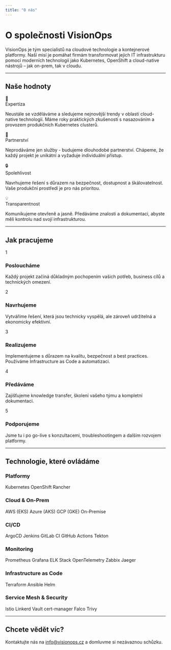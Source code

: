 ```yaml
---
title: "O nás"
---
```


# O společnosti VisionOps

VisionOps je tým specialistů na cloudové technologie a kontejnerové platformy. Naší misí je pomáhat firmám transformovat jejich IT infrastrukturu pomocí moderních technologií jako Kubernetes, OpenShift a cloud-native nástrojů – jak on-prem, tak v cloudu.

---

## Naše hodnoty

<div class="value-grid">

<div class="value-card">
<div class="value-icon">🎯</div>
<div class="value-title">Expertíza</div>
<p>Neustále se vzděláváme a sledujeme nejnovější trendy v oblasti cloud-native technologií. Máme roky praktických zkušeností s nasazováním a provozem produkčních Kubernetes clusterů.</p>
</div>

<div class="value-card">
<div class="value-icon">🤝</div>
<div class="value-title">Partnerství</div>
<p>Neprodáváme jen služby - budujeme dlouhodobé partnerství. Chápeme, že každý projekt je unikátní a vyžaduje individuální přístup.</p>
</div>

<div class="value-card">
<div class="value-icon">🔒</div>
<div class="value-title">Spolehlivost</div>
<p>Navrhujeme řešení s důrazem na bezpečnost, dostupnost a škálovatelnost. Vaše produkční prostředí je pro nás prioritou.</p>
</div>

<div class="value-card">
<div class="value-icon">💡</div>
<div class="value-title">Transparentnost</div>
<p>Komunikujeme otevřeně a jasně. Předáváme znalosti a dokumentaci, abyste měli kontrolu nad svojí infrastrukturou.</p>
</div>

</div>

---

## Jak pracujeme

<div class="process-steps">

<div class="step-card">
<div class="step-number">1</div>
<div class="step-content">
<h3>Posloucháme</h3>
<p>Každý projekt začíná důkladným pochopením vašich potřeb, business cílů a technických omezení.</p>
</div>
</div>

<div class="step-card">
<div class="step-number">2</div>
<div class="step-content">
<h3>Navrhujeme</h3>
<p>Vytváříme řešení, která jsou technicky vyspělá, ale zároveň udržitelná a ekonomicky efektivní.</p>
</div>
</div>

<div class="step-card">
<div class="step-number">3</div>
<div class="step-content">
<h3>Realizujeme</h3>
<p>Implementujeme s důrazem na kvalitu, bezpečnost a best practices. Používáme Infrastructure as Code a automatizaci.</p>
</div>
</div>

<div class="step-card">
<div class="step-number">4</div>
<div class="step-content">
<h3>Předáváme</h3>
<p>Zajišťujeme knowledge transfer, školení vašeho týmu a kompletní dokumentaci.</p>
</div>
</div>

<div class="step-card">
<div class="step-number">5</div>
<div class="step-content">
<h3>Podporujeme</h3>
<p>Jsme tu i po go-live s konzultacemi, troubleshootingem a dalším rozvojem platformy.</p>
</div>
</div>

</div>

---

## Technologie, které ovládáme

### Platformy
<div class="tech-stack">
<span class="tech-pill">Kubernetes</span>
<span class="tech-pill">OpenShift</span>
<span class="tech-pill">Rancher</span>
</div>

### Cloud & On-Prem
<div class="tech-stack">
<span class="tech-pill">AWS (EKS)</span>
<span class="tech-pill">Azure (AKS)</span>
<span class="tech-pill">GCP (GKE)</span>
<span class="tech-pill">On-Premise</span>
</div>

### CI/CD
<div class="tech-stack">
<span class="tech-pill">ArgoCD</span>
<span class="tech-pill">Jenkins</span>
<span class="tech-pill">GitLab CI</span>
<span class="tech-pill">GitHub Actions</span>
<span class="tech-pill">Tekton</span>
</div>

### Monitoring
<div class="tech-stack">
<span class="tech-pill">Prometheus</span>
<span class="tech-pill">Grafana</span>
<span class="tech-pill">ELK Stack</span>
<span class="tech-pill">OpenTelemetry</span>
<span class="tech-pill">Zabbix</span>
<span class="tech-pill">Jaeger</span>
</div>

### Infrastructure as Code
<div class="tech-stack">
<span class="tech-pill">Terraform</span>
<span class="tech-pill">Ansible</span>
<span class="tech-pill">Helm</span>
</div>

### Service Mesh & Security
<div class="tech-stack">
<span class="tech-pill">Istio</span>
<span class="tech-pill">Linkerd</span>
<span class="tech-pill">Vault</span>
<span class="tech-pill">cert-manager</span>
<span class="tech-pill">Falco</span>
<span class="tech-pill">Trivy</span>
</div>

---

## Chcete vědět víc?

Kontaktujte nás na [info@visionops.cz](mailto:info@visionops.cz) a domluvme si nezávaznou schůzku.
